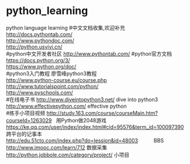 # python_learning
python language learning
#中文文档收集,欢迎补充
http://docs.pythontab.com/ <br>
http://www.pythondoc.com/  <br>
http://python.usyiyi.cn/   <br>
#python中文开发者社区
http://www.pythontab.com/
#python官方文档
https://docs.python.org/3/  <br>
https://www.python.org/doc/ <br>
#python3入门教程
廖雪峰python3教程  <br>
http://www.python-course.eu/course.php <br>
http://www.tutorialspoint.com/python/  <br>
http://www.pyschools.com/ <br>
#在线电子书
http://www.diveintopython3.net/  dive into python3 <br>
http://www.effectivepython.com/  effective python  <br>
#练手小项目视频
http://study.163.com/course/courseMain.htm?courseId=1263029           用Python做2048游戏<br>
https://ke.qq.com/user/index/index.html#cid=95576&term_id=100097390   跨平台的记事本<br>
http://edu.51cto.com/index.php?do=lession&id=48003                    BBS<br>
http://www.imooc.com/learn/712                                        数据采集<br>
http://python.jobbole.com/category/project/                           小项目<br>

